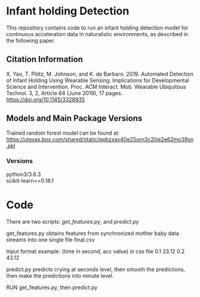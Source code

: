 # Infant holding Detection
This repository contains code to run an infant holding detection model for continuous acceleration data in naturalistic environments, as described in the following paper.

## Citation Information
X. Yao, T. Plötz, M. Johnson, and K. de Barbaro. 2019. Automated Detection of Infant Holding Using Wearable Sensing: Implications for Developmental Science and Intervention. Proc. ACM Interact. Mob. Wearable Ubiquitous Technol. 3, 2, Article 64 (June 2019), 17 pages. https://doi.org/10.1145/3328935


## Models and Main Package Versions
Trained random forest model can be found at: https://utexas.box.com/shared/static/epbzxav40e25orn3c2liie2e62mo39sn.pkl

### Versions
python3/3.6.3  
scikit-learn==0.18.1   


# Code
There are two scripts: *get_features.py*, and *predict.py*

get_features.py obtains features from synchronized mother baby data streams into one single file final.csv

Input format example: (time in second, acc value) in css file
0.1 23.12
0.2 43.12

predict.py predicts crying at seconds level, then smooth the predictions, then make the predictions into minute level.

RUN get_features.py, then predict.py

